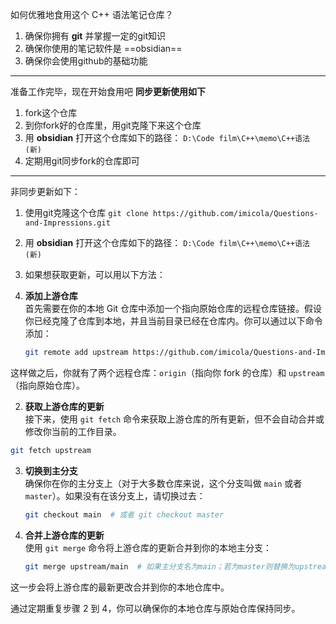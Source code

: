 如何优雅地食用这个 C++ 语法笔记仓库？
1. 确保你拥有 **git** 并掌握一定的git知识
2. 确保你使用的笔记软件是 ==obsidian==
3. 确保你会使用github的基础功能
---
准备工作完毕，现在开始食用吧
**同步更新使用如下**
1. fork这个仓库
2. 到你fork好的仓库里，用git克隆下来这个仓库
3. 用 **obsidian** 打开这个仓库如下的路径：
	`D:\Code film\C++\memo\C++语法(新)`
4. 定期用git同步fork的仓库即可
---
非同步更新如下：
1. 使用git克隆这个仓库
	`git clone https://github.com/imicola/Questions-and-Impressions.git`
2. 用 **obsidian** 打开这个仓库如下的路径：
	`D:\Code film\C++\memo\C++语法(新)`
3. 如果想获取更新，可以用以下方法：

1. **添加上游仓库**  
   首先需要在你的本地 Git 仓库中添加一个指向原始仓库的远程仓库链接。假设你已经克隆了仓库到本地，并且当前目录已经在仓库内。你可以通过以下命令添加：
   ```bash
   git remote add upstream https://github.com/imicola/Questions-and-Impressions.git
   ```

这样做之后，你就有了两个远程仓库：`origin`（指向你 fork 的仓库）和 `upstream`（指向原始仓库）。

2. **获取上游仓库的更新**  
   接下来，使用 `git fetch` 命令来获取上游仓库的所有更新，但不会自动合并或修改你当前的工作目录。
```bash
git fetch upstream
```

3. **切换到主分支**  
   确保你在你的主分支上（对于大多数仓库来说，这个分支叫做 `main` 或者 `master`）。如果没有在该分支上，请切换过去：
   ```bash
   git checkout main  # 或者 git checkout master
   ```

4. **合并上游仓库的更新**  
   使用 `git merge` 命令将上游仓库的更新合并到你的本地主分支：
   ```bash
   git merge upstream/main  # 如果主分支名为main；若为master则替换为upstream/master
   ```
这一步会将上游仓库的最新更改合并到你的本地仓库中。

通过定期重复步骤 2 到 4，你可以确保你的本地仓库与原始仓库保持同步。